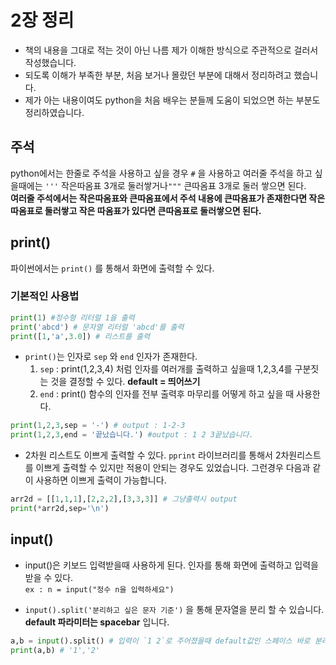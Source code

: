 # 2장 정리
* 책의 내용을 그대로 적는 것이 아닌 나름 제가 이해한 방식으로 주관적으로 걸러서 작성했습니다.
* 되도록 이해가 부족한 부분, 처음 보거나 몰랐던 부분에 대해서 정리하려고 했습니다.
* 제가 아는 내용이여도 python을 처음 배우는 분들께 도움이 되었으면 하는 부분도 정리하였습니다. 


## 주석

python에서는 한줄로 주석을 사용하고 싶을 경우 `#` 을 사용하고 여러줄 주석을 하고 싶을때에는 `'''` 작은따옴표 3개로 둘러쌓거나`"""`
큰따옴표 3개로 둘러 쌓으면 된다.  
**여러줄 주석에서는 작은따옴표와 큰따옴표에서 주석 내용에 큰따옴표가 존재한다면 작은따옴표로 둘러쌓고 작은 따옴표가 있다면 큰따옴표로 둘러쌓으면 된다.**

## print()

파이썬에서는 `print()` 를 통해서 화면에 출력할 수 있다.  

### 기본적인 사용법

```python
print(1) #정수형 리터럴 1을 출력
print('abcd') # 문자열 리터럴 'abcd'를 출력
print([1,'a',3.0]) # 리스트를 출력 
```

* `print()`는 인자로 `sep` 와 `end` 인자가 존재한다.
  1. `sep` : print(1,2,3,4) 처럼 인자를 여러개를 출력하고 싶을때 1,2,3,4를 구분짓는 것을 결정할 수 있다. **default = 띄어쓰기**  
  2. `end` : print() 함수의 인자를 전부 출력후 마무리를 어떻게 하고 싶을 때 사용한다.
```python
print(1,2,3,sep = '-') # output : 1-2-3
print(1,2,3,end = '끝났습니다.') #output : 1 2 3끝났습니다.
```

* 2차원 리스트도 이쁘게 출력할 수 있다.
`pprint` 라이브러리를 통해서 2차원리스트를 이쁘게 출력할 수 있지만 적용이 안되는 경우도 있었습니다. 그런경우 다음과 같이 사용하면 이쁘게 출력이 가능합니다.  

```python
arr2d = [[1,1,1],[2,2,2],[3,3,3]] # 그냥출력시 output
print(*arr2d,sep='\n')
```


## input()

* input()은 키보드 입력받을때 사용하게 된다. 인자를 통해 화면에 출력하고 입력을 받을 수 있다.  
`ex : n = input("정수 n을 입력하세요")`

* `input().split('분리하고 싶은 문자 기준')` 을 통해 문자열을 분리 할 수 있습니다. **default 파라미터는 spacebar** 입니다.
```python
a,b = input().split() # 입력이 `1 2`로 주어졌을때 default값인 스페이스 바로 분리해서 `1`와 `2`로 나눠서 각각 a,b에 unpack 됩니다.
print(a,b) # '1','2'
```

